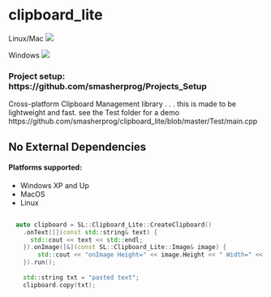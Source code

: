 # clipboard_lite
<p>Linux/Mac <img src="https://travis-ci.org/smasherprog/clipboard_lite.svg?branch=master" /></p>
<p>Windows <img src="https://ci.appveyor.com/api/projects/status/pmm5snxdiv5pm0uy"/><p>
<h3>Project setup: https://github.com/smasherprog/Projects_Setup</h3>
<p>Cross-platform Clipboard Management library . . . this is made to be lightweight and fast.
see the Test folder for a demo https://github.com/smasherprog/clipboard_lite/blob/master/Test/main.cpp</p>
<h2>No External Dependencies</h2>
<h4>Platforms supported:</h4>
<ul>
<li>Windows XP and Up</li>
<li>MacOS</li>
<li>Linux</li>
</ul>


```c++

  auto clipboard = SL::Clipboard_Lite::CreateClipboard()
    .onText([](const std::string& text) {
      std::cout << text << std::endl;
    }).onImage([&](const SL::Clipboard_Lite::Image& image) {
        std::cout << "onImage Height=" << image.Height << " Width=" << image.Width << std::endl;
    }).run();
        
    std::string txt = "pasted text";
    clipboard.copy(txt);

```
